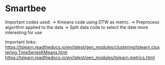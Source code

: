 # Smartbee
Important codes used: 
-> Kmeans code using DTW as metric. 
-> Preprocess algorithm applied to the data 
-> Split data code to select the date more interesting for use

Important links:  
https://tslearn.readthedocs.io/en/latest/gen_modules/clustering/tslearn.clustering.TimeSeriesKMeans.html  
https://tslearn.readthedocs.io/en/latest/gen_modules/tslearn.metrics.html
